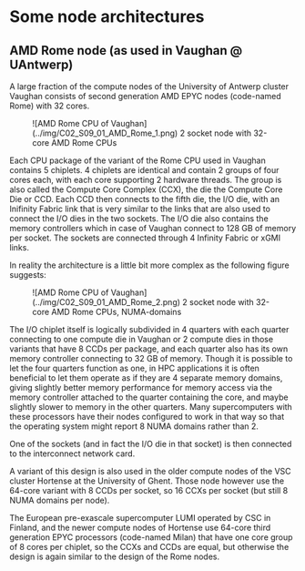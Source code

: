# Some node architectures

## AMD Rome node (as used in Vaughan @ UAntwerp)

A large fraction of the compute nodes of the University of Antwerp cluster
Vaughan consists of second generation AMD EPYC nodes (code-named Rome) 
with 32 cores. 

<figure markdown>
  ![AMD Rome CPU of Vaughan](../img/C02_S09_01_AMD_Rome_1.png)
  <caption>2 socket node with 32-core AMD Rome CPUs</caption>
</figure>

Each CPU package of the variant of the Rome CPU used in Vaughan contains
5 chiplets. 4 chiplets are identical and contain 2 groups of four cores
each, with each core supporting 2 hardware threads. The group is also called
the Compute Core Complex (CCX), the die the Compute Core Die or CCD.
Each CCD then connects to the fifth die, the I/O die, with an
Inifinity Fabric link that is very similar to the links that are also
used to connect the I/O dies in the two sockets. The I/O die also
contains the memory controllers which in case of Vaughan connect
to 128 GB of memory per socket. The sockets are connected through
4 Infinity Fabric or xGMI links. 

In reality the architecture is a little bit more complex as the following
figure suggests:

<figure markdown>
  ![AMD Rome CPU of Vaughan](../img/C02_S09_01_AMD_Rome_2.png)
  <caption>2 socket node with 32-core AMD Rome CPUs, NUMA-domains</caption>
</figure>

The I/O chiplet itself is logically subdivided in 4 quarters with each quarter
connecting to one compute die in Vaughan or 2 compute dies in those variants that
have 8 CCDs per package, and each quarter also has its own memory controller 
connecting to 32 GB of memory. Though it is possible to let the four quarters 
function as one, in HPC applications it is often beneficial to let them 
operate as if they are 4 separate memory domains, giving slightly better memory
performance for memory access via the memory controller attached to the quarter
containing the core, and maybe slightly slower to memory in the other quarters.
Many supercomputers with these processors have their nodes configured to work
in that way so that the operating system might report 8 NUMA domains rather than 2.

One of the sockets (and in fact the I/O die in that socket) is then connected
to the interconnect network card.

A variant of this design is also used in the older compute nodes of the VSC cluster
Hortense at the University of Ghent. Those node however use the 64-core variant with
8 CCDs per socket, so 16 CCXs per socket (but still 8 NUMA domains per node).

The European pre-exascale supercomputer LUMI operated by CSC in Finland, and the newer
compute nodes of Hortense use 64-core third generation EPYC processors (code-named Milan)
that have one core group of 8 cores per chiplet, so the CCXs and CCDs are equal,
but otherwise the design is again similar to the design of the Rome nodes.
